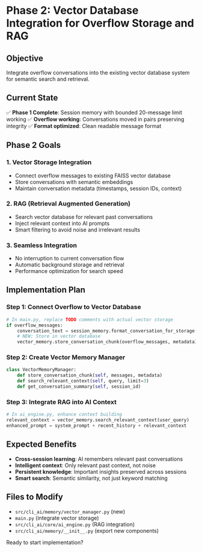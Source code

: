 # Phase 2: Vector Database Integration for Overflow Storage and RAG

## Objective
Integrate overflow conversations into the existing vector database system for semantic search and retrieval.

## Current State
✅ **Phase 1 Complete**: Session memory with bounded 20-message limit working
✅ **Overflow working**: Conversations moved in pairs preserving integrity
✅ **Format optimized**: Clean readable message format

## Phase 2 Goals

### 1. **Vector Storage Integration**
- Connect overflow messages to existing FAISS vector database
- Store conversations with semantic embeddings
- Maintain conversation metadata (timestamps, session IDs, context)

### 2. **RAG (Retrieval Augmented Generation)**
- Search vector database for relevant past conversations
- Inject relevant context into AI prompts
- Smart filtering to avoid noise and irrelevant results

### 3. **Seamless Integration**
- No interruption to current conversation flow
- Automatic background storage and retrieval
- Performance optimization for search speed

## Implementation Plan

### Step 1: Connect Overflow to Vector Database
```python
# In main.py, replace TODO comments with actual vector storage
if overflow_messages:
    conversation_text = session_memory.format_conversation_for_storage(overflow_messages)
    # NEW: Store in vector database
    vector_memory.store_conversation_chunk(overflow_messages, metadata)
```

### Step 2: Create Vector Memory Manager
```python
class VectorMemoryManager:
    def store_conversation_chunk(self, messages, metadata)
    def search_relevant_context(self, query, limit=3)
    def get_conversation_summary(self, session_id)
```

### Step 3: Integrate RAG into AI Context
```python
# In ai_engine.py, enhance context building
relevant_context = vector_memory.search_relevant_context(user_query)
enhanced_prompt = system_prompt + recent_history + relevant_context
```

## Expected Benefits
- **Cross-session learning**: AI remembers relevant past conversations
- **Intelligent context**: Only relevant past context, not noise
- **Persistent knowledge**: Important insights preserved across sessions
- **Smart search**: Semantic similarity, not just keyword matching

## Files to Modify
- `src/cli_ai/memory/vector_manager.py` (new)
- `main.py` (integrate vector storage)
- `src/cli_ai/core/ai_engine.py` (RAG integration)
- `src/cli_ai/memory/__init__.py` (export new components)

Ready to start implementation?
